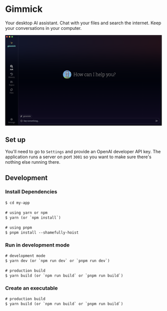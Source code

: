 # Gimmick

Your desktop AI assistant. Chat with your files and search the internet.
Keep your conversations in your computer.

![Gimmick screenshot](/gimmick.png)

## Set up
You'll need to go to `Settings` and provide an OpenAI developer API key.
The application runs a server on port `3001` so you want to make sure there's nothing else running there.

## Development

### Install Dependencies

```
$ cd my-app

# using yarn or npm
$ yarn (or `npm install`)

# using pnpm
$ pnpm install --shamefully-hoist
```

### Run in development mode
```
# development mode
$ yarn dev (or `npm run dev` or `pnpm run dev`)

# production build
$ yarn build (or `npm run build` or `pnpm run build`)
```

### Create an executable

```
# production build
$ yarn build (or `npm run build` or `pnpm run build`)
```
